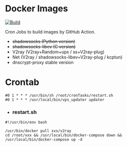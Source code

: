 # Docker Images 
[![Build](https://github.com/swoiow/ftw-ci/actions/workflows/main.yml/badge.svg?branch=main)](https://github.com/swoiow/ftw-ci/actions/workflows/main.yml)

Cron Jobs to build images by GitHub Action.

+ ~~shadowsocks (Python version)~~
+ ~~shadowsocks-libev (C version)~~
+ V2ray (V2ray+Random+upx / ss+V2ray-plug)
+ Net (V2ray / shadowsocks-libev+V2ray-plug / kcptun)
+ dnscrypt-proxy stable version

# Crontab
```
#0 1 * * * /usr/bin/sh /root/cronTasks/restart.sh
#0 1 * * * /usr/local/bin/vps_updater updater
```
+ ### restart.sh
```
#!/usr/bin/env bash

/usr/bin/docker pull xxx/v2ray
cd /root/xxx && /usr/local/bin/docker-compose down && /usr/local/bin/docker-compose up -d
```
